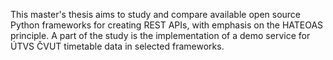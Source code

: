 This master's thesis aims to study and compare available open source Python frameworks
for creating REST APIs, with emphasis on the HATEOAS principle.
A part of the study is the implementation of a demo service for ÚTVS ČVUT timetable data
in selected frameworks.
